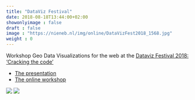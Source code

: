 ```yaml
---
title: "DataViz Festival"
date: 2018-08-18T13:44:00+02:00
showonlyimage : false
draft : false
image : "https://nieneb.nl/img/online/DataVizFest2018_1568.jpg"
weight : 0
---
```



Workshop Geo Data Visualizations for the web at the [Dataviz Festival 2018: ‘Cracking the code’](https://www.vizualism.com/festival/)


* [The presentation](https://nieneb.github.io/geo_visualisatie_workshop/)
* [The online workshop](https://github.com/NieneB/geo_visualisatie_workshop)

<!--more-->

<!-- <img   src="http://beta.nieneb.nl/img/online/DataVizFest2018_1568.jpg"> -->

<img   src="{{< baseurl >}}img/online/DataVizFest2018_niene_web_map_universe.jpg">

<img   src="{{< baseurl >}}img/online/DataVizFest2018_1588.jpg">

